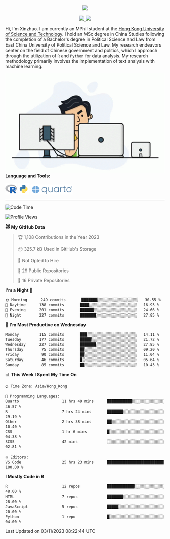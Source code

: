 <div align='center'>
<img src='https://readme-typing-svg.herokuapp.com?font=Lora&color=4d3900&center=true&lines=HKUST+Mphil+in+SOSC;Focus+on+China;Code+for+PoliSci'/>
</div>

<p align='center'>
 <a href
='https://www.linkedin.com/in/xinzhuo-huang-5161011ba/' target='_blank'>
        <img src='https://img.shields.io/badge/linkedin%20-%230077B5.svg?&style=for-the-badge&logo=linkedin&logoColor=white'/>
    </a>
 <a href='https://twitter.com/HsinchoH' target='_blank'>
        <img src='https://img.shields.io/badge/Twitter-1DA1F2?style=for-the-badge&logo=twitter&logoColor=white'/>
    </a>
    </p>
    
Hi, I'm Xinzhuo. I am currently an MPhil student at the [Hong Kong University of Science and Technology](https://sosc.hkust.edu.hk/node/613). I hold an MSc degree in China Studies following the completion of a Bachelor's degree in Political Science and Law from East China University of Political Science and Law. My research endeavors center on the field of Chinese government and politics, which I approach through the utilization of `R` and `Python` for data analysis. My research methodology primarily involves the implementation of text analysis with machine learning.




<img align='right' src="https://github.com/xinzhuohkust/xinzhuohkust/blob/main/programmer.gif" width="590">



**Language and Tools:**  

<code><img height="36" src="https://raw.githubusercontent.com/github/explore/80688e429a7d4ef2fca1e82350fe8e3517d3494d/topics/r/r.png"></code>
<code><img height="36" src="https://raw.githubusercontent.com/github/explore/80688e429a7d4ef2fca1e82350fe8e3517d3494d/topics/python/python.png"></code>
<code><img height="32" src="https://github.com/quarto-dev/quarto-r/blob/main/man/figures/quarto.png"></code>

---
<!--START_SECTION:waka-->
![Code Time](http://img.shields.io/badge/Code%20Time-1%2C095%20hrs%2029%20mins-blue)

![Profile Views](http://img.shields.io/badge/Profile%20Views-24-blue)

**🐱 My GitHub Data** 

> 🏆 1,108 Contributions in the Year 2023
 > 
> 📦 325.7 kB Used in GitHub's Storage 
 > 
> 🚫 Not Opted to Hire
 > 
> 📜 29 Public Repositories 
 > 
> 🔑 16 Private Repositories  
 > 
**I'm a Night 🦉** 

```text
🌞 Morning      249 commits       ███████░░░░░░░░░░░░░░░░░░   30.55 % 
🌆 Daytime      138 commits       ████░░░░░░░░░░░░░░░░░░░░░   16.93 % 
🌃 Evening      201 commits       ██████░░░░░░░░░░░░░░░░░░░   24.66 % 
🌙 Night        227 commits       ███████░░░░░░░░░░░░░░░░░░   27.85 % 

```
📅 **I'm Most Productive on Wednesday** 

```text
Monday         115 commits       ███░░░░░░░░░░░░░░░░░░░░░░   14.11 % 
Tuesday        177 commits       █████░░░░░░░░░░░░░░░░░░░░   21.72 % 
Wednesday      227 commits       ███████░░░░░░░░░░░░░░░░░░   27.85 % 
Thursday        75 commits       ██░░░░░░░░░░░░░░░░░░░░░░░   09.20 % 
Friday          90 commits       ██░░░░░░░░░░░░░░░░░░░░░░░   11.04 % 
Saturday        46 commits       █░░░░░░░░░░░░░░░░░░░░░░░░   05.64 % 
Sunday          85 commits       ██░░░░░░░░░░░░░░░░░░░░░░░   10.43 % 

```


📊 **This Week I Spent My Time On** 

```text
⌚︎ Time Zone: Asia/Hong_Kong

💬 Programming Languages: 
Quarto                   11 hrs 49 mins      ███████████░░░░░░░░░░░░░░   46.57 % 
R                        7 hrs 24 mins       ███████░░░░░░░░░░░░░░░░░░   29.19 % 
Other                    2 hrs 38 mins       ██░░░░░░░░░░░░░░░░░░░░░░░   10.40 % 
CSS                      1 hr 6 mins         █░░░░░░░░░░░░░░░░░░░░░░░░   04.38 % 
SCSS                     42 mins             ░░░░░░░░░░░░░░░░░░░░░░░░░   02.81 % 

🔥 Editors: 
VS Code                  25 hrs 23 mins      █████████████████████████   100.00 % 

```

**I Mostly Code in R** 

```text
R                        12 repos            ████████████░░░░░░░░░░░░░   48.00 % 
HTML                     7 repos             ███████░░░░░░░░░░░░░░░░░░   28.00 % 
JavaScript               5 repos             █████░░░░░░░░░░░░░░░░░░░░   20.00 % 
Python                   1 repo              █░░░░░░░░░░░░░░░░░░░░░░░░   04.00 % 

```



 Last Updated on 03/11/2023 08:22:44 UTC
<!--END_SECTION:waka-->
    
    
    
    
    
    
    
    
